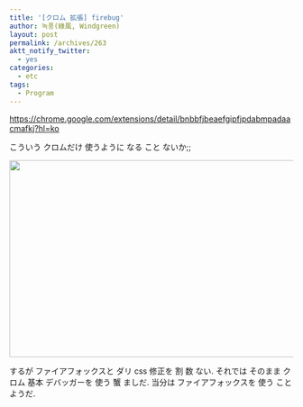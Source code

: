 ```yaml
---
title: '[クロム 拡張] firebug'
author: 녹풍(綠風, Windgreen)
layout: post
permalink: /archives/263
aktt_notify_twitter:
  - yes
categories:
  - etc
tags:
  - Program
---
```

<a href="https://chrome.google.com/extensions/detail/bmagokdooijbeehmkpknfglimnifench?hl=ko" target="_blank">https://chrome.google.com/extensions/detail/bnbbfjbeaefgipfjpdabmpadaacmafkj?hl=ko</a>

こういう クロムだけ 使うように なる こと ないか;;

<img src="http://dl.dropboxusercontent.com/u/15546257/blog/mytory/old-images/1/cfile7.uf.1252854F4D4BC8A21E753E.png" class="aligncenter" alt="" height="350" width="580" />

するが ファイアフォックスと ダリ css 修正を 割 数 ない. それでは そのまま クロム 基本 デバッガーを 使う 蟹 ましだ. 当分は ファイアフォックスを 使う こと ようだ.
